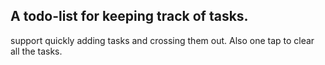 ## A todo-list for keeping track of tasks.

support quickly adding tasks and crossing them out. Also one tap to clear all the tasks.